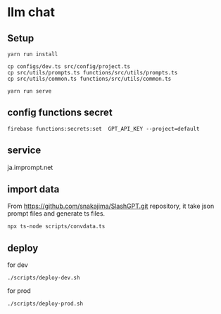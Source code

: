 # llm chat

## Setup

```
yarn run install
```

```
cp configs/dev.ts src/config/project.ts
cp src/utils/prompts.ts functions/src/utils/prompts.ts
cp src/utils/common.ts functions/src/utils/common.ts
```

```
yarn run serve
```

## config functions secret

```
firebase functions:secrets:set  GPT_API_KEY --project=default
```


## service

ja.imprompt.net 


## import data

From https://github.com/snakajima/SlashGPT.git repository, it take json prompt files and generate ts files.

```
npx ts-node scripts/convdata.ts
```

## deploy

for dev

```
./scripts/deploy-dev.sh
```

for prod

```
./scripts/deploy-prod.sh
```
